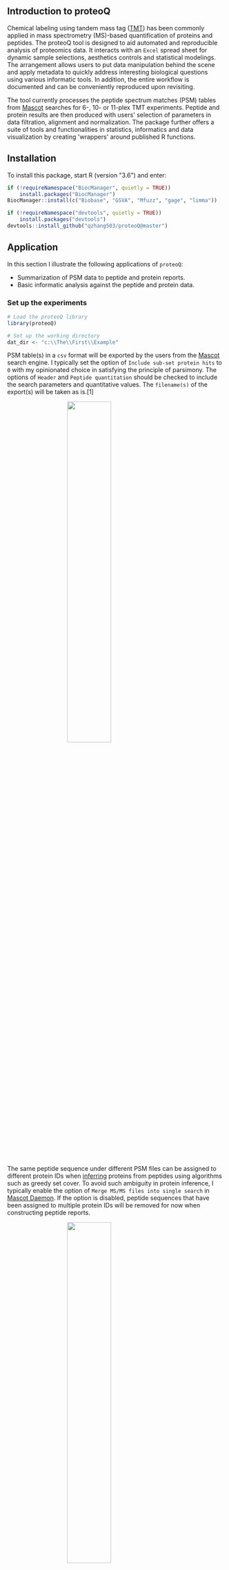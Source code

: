 Introduction to proteoQ
-----------------------

Chemical labeling using tandem mass tag
([TMT](https://en.wikipedia.org/wiki/Tandem_mass_tag)) has been commonly
applied in mass spectrometry (MS)-based quantification of proteins and
peptides. The proteoQ tool is designed to aid automated and reproducible
analysis of proteomics data. It interacts with an `Excel` spread sheet
for dynamic sample selections, aesthetics controls and statistical
modelings. The arrangement allows users to put data manipulation behind
the scene and apply metadata to quickly address interesting biological
questions using various informatic tools. In addition, the entire
workflow is documented and can be conveniently reproduced upon
revisiting.

The tool currently processes the peptide spectrum matches (PSM) tables
from [Mascot](https://http://www.matrixscience.com/) searches for 6-,
10- or 11-plex TMT experiments. Peptide and protein results are then
produced with users' selection of parameters in data filtration,
alignment and normalization. The package further offers a suite of tools
and functionalities in statistics, informatics and data visualization by
creating 'wrappers' around published R functions.

Installation
------------

To install this package, start R (version "3.6") and enter:

``` r
if (!requireNamespace("BiocManager", quietly = TRUE))
    install.packages("BiocManager")
BiocManager::install(c("Biobase", "GSVA", "Mfuzz", "gage", "limma"))

if (!requireNamespace("devtools", quietly = TRUE))
    install.packages("devtools")
devtools::install_github("qzhang503/proteoQ@master")
```

Application
-----------

In this section I illustrate the following applications of `proteoQ`:

-   Summarization of PSM data to peptide and protein reports.
-   Basic informatic analysis against the peptide and protein data.

### Set up the experiments

``` r
# Load the proteoQ library
library(proteoQ)

# Set up the working directory
dat_dir <- "c:\\The\\First\\Example"
```

PSM table(s) in a `csv` format will be exported by the users from the
[Mascot](https://http://www.matrixscience.com/) search engine. I
typically set the option of `Include sub-set protein hits` to `0` with
my opinionated choice in satisfying the principle of parsimony. The
options of `Header` and `Peptide quantitation` should be checked to
include the search parameters and quantitative values. The `filename(s)`
of the export(s) will be taken as is.[1]

<img src="images\mascot\mascot_export.png" width="45%" style="display: block; margin: auto;" />

The same peptide sequence under different PSM files can be assigned to
different protein IDs when
[inferring](https://www.ncbi.nlm.nih.gov/m/pubmed/21447708/) proteins
from peptides using algorithms such as greedy set cover. To avoid such
ambiguity in protein inference, I typically enable the option of
`Merge MS/MS files into single search` in [Mascot
Daemon](http://www.matrixscience.com/daemon.html). If the option is
disabled, peptide sequences that have been assigned to multiple protein
IDs will be removed for now when constructing peptide reports.

<img src="images\mascot\mascot_daemon.png" width="45%" style="display: block; margin: auto;" />

The pacakge reads an `Excel` template containing the metadata of
multiplex experiment numbers, including TMT channels, LC/MS injection
indices, sample IDs, corresponding RAW data file names and addditional
fields from the users. The default file name for the experimental
summary is `expt_smry.xlsx`. If samples were fractionated off-line prior
to `LC/MS`, a second `Excel` template will also be filled out to link
multiple `RAW` file names that are associated to the same sample IDs.
The default file name for the fractionation summary is `frac_smry.xlsx`.
The function, `extract_raws`, can be used to summarise `.raw` file names
under a file folder:

``` r
# Supposed the RAW files are under the `raw_dir` folder
extract_raws(raw_dir)
```

Note that the above files should be stored immediately under the the
file folder specified by `dat_dir`. Examples of PSM outputs, `expt_smry`
and `frac_smry` can be found as the follows:

``` r
system.file("extdata", "F012345.csv", package = "proteoQ")
system.file("extdata", "expt_smry.xlsx", package = "proteoQ")
system.file("extdata", "frac_smry.xlsx", package = "proteoQ")
```

and the description of the column keys in the `Excel` files can be found
from the help document:

``` r
?load_expts
```

As a final step of the setup, we will load the experimental summary and
some precomputed results:

``` r
# Load the experiment
load_expts()
```

### Summarize PSMs to peptides and proteins

*Process PSMs* - In this section, I demonstrate the summarisation of PSM
data to peptides and proteins. The data set I use in this section
corresponds to the proteomics data from Mertins et al.(2018). In the
study, two different breast cancer subtypes, WHIM2 and WHIM16, from
patient-derived xenograft models were assessed by three independent
laborotories. Under each location, lysates from WHIM2 and WHIM16 were
each split and labeled with 10-plex TMT at equal sample sizes and
repeated on a different day. We start by processing PSM data from
`Mascot` outputs:

``` r
# Generate PSM reports
normPSM(
 rptr_intco = 1000,
 rm_craps = FALSE,
 rm_krts = FALSE,
 rm_outliers = FALSE,
 plot_violins = TRUE
)

# or accept the default in parameters 
normPSM()
```

PSM outliers will be assessed at a basis of per peptide and per sample
at `rm_outliers = TRUE`, which can be a slow process for large data
sets. To circumvent repeated efforts in the assessment of PSM outliers,
we may set `rm_outliers = FALSE` and `plot_violins = TRUE` when first
executing `normPSM()`. We then visually inspect the violin plots of
reporter-ion intensity. Empirically, PSMs with reporter-ion intensity
less than 1,000 are trimmed and samples with median intensity that is
2/3 or less to the average of majority samples are removed from further
analysis.[2]

*Summarize PSMs to peptides* - We next summarise PSM to peptides.

``` r
# Generate peptide reports
normPep(
    id = pep_seq, 
    method_psm_pep = median, 
    method_align = MGKernel, 
    range_log2r = c(5, 95), 
    range_int = c(5, 95), 
    n_comp = 3, 
    seed = 749662, 
    maxit = 200, 
    epsilon = 1e-05
)
```

At `id = pep_seq_mod`, peptide sequences that are different in variable
modificaitons will be treated as different species. The log2FC of
peptide data will be aligned by median centering across samples by
default. If `method_align = MGKernel` is chosen, log2FC will be aligned
under the assumption of multiple Gaussian kernels.[3] The parameter
`n_comp` defines the number of Gaussian kernels and `seed` set a seed
for reproducible fittings. The parameters `range_log2r` and `range_int`
define the range of log2FC and the range of reporter-ion intensity,
respectively, for use in the scaling of standard deviation across
samples.

Let's compare the log2FC profiles with and without scaling
normalization:[4]

``` r
# without the scaling of log2FC 
pepHist(
 scale_log2r = FALSE, 
 ncol = 10
)

# with the scaling of log2FC 
pepHist(
 scale_log2r = TRUE, 
 ncol = 10
)
```

There are 60 panels of of histograms in each plot, which may not be easy
to explore as a whole. In stead, we will break the plots down by their
data origins. We begin with modifying the `expt_smry.xlsx` file by
adding the columns `BI`, `JHU` and `PNNL`. Each of the new columns
includes sample entries that are tied to their laboratory origins.

[![Select
subsets](https://img.youtube.com/vi/3B5et8VY3hE/0.jpg)](https://www.youtube.com/embed/3B5et8VY3hE)

We now are ready to plot histograms for each subset of data.[5] In the
tutorial, we only display the plots using the `BI` subset:

``` r
# without the scaling of log2FC 
pepHist(
 scale_log2r = FALSE, 
 col_select = BI,
 filename = Hist_BI_N.png, 
 ncol = 5
)

# with the scaling of log2FC 
pepHist(
 scale_log2r = TRUE, 
 col_select = BI,
 filename = Hist_BI_Z.png, 
 ncol = 5
)
```

    *NB*: We interactively told `pepHist()` that we are interested in sample entries under the newly created `BI` column. We also supply a file name, assuming that we want to keep the earlierly generated plots with default file names of `Peptide_Histogram_N.png` and `Peptide_Histogram_Z.png`. 

<img src="images\peptide\histogram\peptide_bi_gl1_n.png" alt="**Figure 1.** Histograms of peptide log2FC. Left: `scale_log2r = FALSE`; right, `scale_log2r = TRUE`" width="45%" /><img src="images\peptide\histogram\peptide_bi_gl1_z.png" alt="**Figure 1.** Histograms of peptide log2FC. Left: `scale_log2r = FALSE`; right, `scale_log2r = TRUE`" width="45%" />
<p class="caption">
**Figure 1.** Histograms of peptide log2FC. Left: `scale_log2r = FALSE`;
right, `scale_log2r = TRUE`
</p>

As expected, the widths of log2FC profiles become more consistent after
the scaling normalization. However, such adjustment may cause artifacts
when the standard deviaiton across samples are genuinely different. I
typically test `scale_log2r` at both `TRUE` and `FALSE`, then make a
choice in data scaling together with my a priori knowledge of the
characteristics of samples.[6] Alignment of log2FC against housekeeping
or normalizer protein(s) is also available. This seems suitable when the
quantities of proteins of interest are different across samples where
the assumption of constitutive expression for the vast majority of
proteins may not hold.

*Summarize peptides to proteins* - We then summarise peptides to
proteins using a two-component Gaussian kernel.

``` r
# Generate protein reports
normPrn(
    id = gene, 
    method_pep_prn = median, 
    method_align = MGKernel, 
    range_log2r = c(5, 95), 
    range_int = c(5, 95), 
    n_comp = 2, 
    seed = 749662, 
    fasta = "C:\\Results\\DB\\Refseq\\RefSeq_HM_Frozen_20130727.fasta", 
    maxit = 200, 
    epsilon = 1e-05
)
```

Similar to the peptide summary, we inspect the alignment and the scaling
of ratio profiles, and re-normalize the data if needed.[7]

``` r
# without the scaling of log2FC
prnHist(
 scale_log2r = FALSE, 
 ncol = 10
)

# with the scaling of log2FC
prnHist(
 scale_log2r = TRUE, 
 ncol = 10
)
```

### MDS and PCA plots

In this section, we visualize MDS, PCA and Euclidean distance against
the peptide data at `scale_log2r = TRUE`. We start with metric MDS for
peptide data:

``` r
# data from all three laboratories
pepMDS(
    show_ids = FALSE
)
```

<img src="images\peptide\mds\peptide_mds.png" alt="**Figure 2A.** MDS of peptide log2FC at `scale_log2r = TRUE`" width="45%" />
<p class="caption">
**Figure 2A.** MDS of peptide log2FC at `scale_log2r = TRUE`
</p>

It is clear that the WHIM2 and WHIM16 samples are well separated by the
Euclidean distance of log2FC (**Figure 2A**). We next take the `JHU`
data subset as an example to explore batch effects in the proteomic
sample handling:

``` r
# `JHU` subset
pepMDS(
  col_select = JHU,
  filename = MDS_JHU.png,
  show_ids = FALSE
)
```

<img src="images\peptide\mds\mds_jhu.png" alt="**Figure 2B-2C.** MDS of peptide log2FC for the `JHU` subset. Left: original aesthetics; right, modefied aesthetics" width="45%" /><img src="images\peptide\mds\mds_jhu_new_aes.png" alt="**Figure 2B-2C.** MDS of peptide log2FC for the `JHU` subset. Left: original aesthetics; right, modefied aesthetics" width="45%" />
<p class="caption">
**Figure 2B-2C.** MDS of peptide log2FC for the `JHU` subset. Left:
original aesthetics; right, modefied aesthetics
</p>

We immediately spot that all samples are coded with the same color
(**Figure 2B**). This is not a surprise as the values under column
`expt_smry.xlsx::Color` are exclusively `JHU` for the `Select_JHU`
subset. For similar reasons, the two different batches of `TMT1` and
`TMT2` are distinguished by transparency, which is governed by column
`expt_smry.xlsx::Alpha`. We may wish to modify the aesthetics using
different keys: e.g., color coding by WHIMs and size coding by batches,
without the recourse of writing new R scripts. One solution is to link
the attributes and sample IDs by creating additional columns in
`expt_smry.xlsx`. In this example, we have had coincidentally prepared
the column `Shape` and `Alpha` to code WHIMs and batches, respectively.
Therefore, we can recycle them directly to make a new plot (**Figure
2C**):

``` r
# `JHU` subset
pepMDS(
  col_select = JHU,
  col_fill = Shape, # WHIMs  
  col_size = Alpha, # batches
  filename = MDS_JHU_new_aes.png,
  show_ids = FALSE
)
```

The `prnMDS` performs `MDS` for protein data. For `PCA` analysis, the
corresponding functions are `pepPCA` and `prnPCA` for peptide and
protein data, respectively.

While `MDS` approximates Euclidean distances at a low dimensional space.
Sometime it may be useful to have an accurate view of the distance
matrix. Functions `pepEucDist` and `prnEucDist` plot the heat maps of
Euclidean distance matrix for peptides and proteins, respectively. They
are wrappers of
([`pheatmap`](https://cran.r-project.org/web/packages/pheatmap/pheatmap.pdf))
and inherit many parameters therein. Supposed that we are interested in
visualizing the distance matrix for the `JHU` subset:

``` r
# `JHU` subset
pepEucDist(
    col_select = JHU,
    annot_cols = c("Shape", "Alpha"),
    annot_colnames = c("WHIM", "Batch"), 

    # parameters from `pheatmap`
    display_numbers = FALSE, 
    number_color = "grey30", 
    number_format = "%.2f",
    
    clustering_distance_rows = "euclidean", 
    clustering_distance_cols = "euclidean", 
    
    fontsize = 16, 
    fontsize_row = 20, 
    fontsize_col = 20, 
    fontsize_number = 8, 
    
    cluster_rows = TRUE,
    show_rownames = TRUE,
    show_colnames = TRUE,
    border_color = "grey60", 
    cellwidth = 24, 
    cellheight = 24, 
    width = 14,
    height = 12, 
    
    filename = EucDist_JHU.png
)
```

Parameter `annot_cols` defines the tracks to be displayed on the top of
distrance-matrix plots. In this example, we have choosen
`expt_smry.xlsx::Shape` and `expt_smry.xlsx::Alpha`, which encodes the
WHIM subtypes and the batch numbers, respectively. Parameter
`annot_colnames` allows us to rename the tracks from `Shape` and `Alpha`
to `WHIM` and `Batch`, respectively, for better intuition. We can
alternatively add columns `WHIM` and `Batch` if we choose not to recycle
columns `Shape` and `Alpha`.

<img src="images\peptide\mds\eucdist_jhu.png" alt="**Figure 2D.** EucDist of peptide log2FC at `scale_log2r = TRUE`" width="45%" />
<p class="caption">
**Figure 2D.** EucDist of peptide log2FC at `scale_log2r = TRUE`
</p>

### Correlation plots

In this section, we visualize the batch effects through correlation
plots. The `proteoQ` tool currently limits itself to a maximum of 44
samples for a correlation plot. In the demo, we will perform correlation
analysis against the `PNNL` data subset. By default, samples will be
arranged diagnoally from upper left to bottom right by the row order of
`expt_smry.xlsx::Sample_ID` within a subset. We have learned from the
earlier `MDS` analysis that the batch effects are smaller than the
differences between `W2` and `W16`. We may wish to put the `TMT1` and
`TMT2` groups adjacient to each other for visualization of more nuance
batch effects, followed by the correlational comparison of WHIM
subtypes. We can achieve this by supervising sample IDs at a customized
order. In the `expt_smry.xlsx`, I have prepared an `Order` column where
samples within the `JHU` subset were arranged in the descending order of
`W2.TMT1`, `W2.TMT2`, `W16.TMT1` and `W16.TMT2`. Now we tell the program
to look for the `Order` column for sample arrangement:

``` r
# Correlation plots of peptide data
pepCorr(
    col_select = PNNL,
    col_order = Order,
    filename = PNNL.png,
    
    use_log10 = TRUE, 
    scale_log2r = TRUE, 
    min_int = 3.5,
    max_int = 6.5, 
    min_log2r = -2, 
    max_log2r = 2, 
    width = 24,
    height = 24
)

# Correlation plots of protein data
prnCorr(
    col_select = PNNL,
    col_order = Order,
    filename = PNNL.png,
    
    use_log10 = TRUE, 
    scale_log2r = TRUE, 
    min_int = 3.5,
    max_int = 6.5, 
    min_log2r = -2, 
    max_log2r = 2,
    width = 24,
    height = 24     
)
```

<img src="images\peptide\corrplot\corr_pnnl.png" alt="**Figure 3A-3B.** Correlation of log2FC for the `PNNL` subset. Left: peptide; right, protein" width="45%" /><img src="images\protein\corrplot\corr_pnnl.png" alt="**Figure 3A-3B.** Correlation of log2FC for the `PNNL` subset. Left: peptide; right, protein" width="45%" />
<p class="caption">
**Figure 3A-3B.** Correlation of log2FC for the `PNNL` subset. Left:
peptide; right, protein
</p>

The documentation from this point on remains under construction.

### Significance tests and volcano plot visualization

In this section, we perform the significance analysis of peptide and
protein data. The approach of contrast fit is used in `proteoQ`
(Chambers, J. M. (1992) Linear models; `limma`, Gordon Smith). We first
define the contrast groups for significance tests. For this purpose, I
have devided the samples by their WHIM subtypes, laboratory locations
and batch numbers. This ends up with entries of `W2.BI.TMT1`,
`W2.BI.TMT2` etc. under the `expt_smry.xlsx::Term` column. The
interactive environment between the Excel file and the proteoQ tool
allows us to enter more columns of contrasts when needed. For instance,
we might also be interested in a more course comparison of
inter-laboratory differences without batch effects. The corresponding
contrasts of `W2.BI`, `W2.BI` etc. can be found under a pre-made column,
`Term_2`. Having these columns in hand, we are now ready to perform
significance tests for peptides and protein species. In the demo, we
will analyze protein data and perform volcano plot visualization:

``` r
# Protein significance tests
prnSig(
    impute_na = FALSE, 
    W2_bat = ~ Term["(W2.BI.TMT2-W2.BI.TMT1)", "(W2.JHU.TMT2-W2.JHU.TMT1)", "(W2.PNNL.TMT2-W2.PNNL.TMT1)"], # batch effects
    # W2_loc_bat = ~ Term["((W2.BI.TMT1-W2.JHU.TMT1)-(W2.BI.TMT2-W2.JHU.TMT2))", "((W2.BI.TMT1-W2.PNNL.TMT1)-(W2.BI.TMT2-W2.PNNL.TMT2))"], # location and batch effects
    W2_loc = ~ Term_2["W2.BI-W2.JHU", "W2.BI-W2.PNNL", "W2.JHU-W2.PNNL"] # location effects
)

# Volcano plots
prnVol()
```

    Note that we have informed the `prnSig` function to look for contrasts under columns `Term` and `Term_2`, followed by the cotrast pairs in square brackets. Pairs of contrasts are separated by comma.  

Batch effects:

<img src="images\protein\volcplot\batches.png" alt="**Figure 5A.** Volcano plots of protein log2FC between two batches." width="80%" />
<p class="caption">
**Figure 5A.** Volcano plots of protein log2FC between two batches.
</p>

<img src="images\protein\volcplot\venn_batches.png" alt="**Figure 5A.** Volcano plots of protein log2FC between two batches." width="80%" />

Location effects:

<img src="images\protein\volcplot\locations.png" alt="**Figure 5B.** Volcano plots of protein log2FC between locations." width="80%" />
<p class="caption">
**Figure 5B.** Volcano plots of protein log2FC between locations.
</p>

<img src="images\protein\volcplot\venn_locations.png" alt="**Figure 5B.** Volcano plots of protein log2FC between locations." width="80%" />

The following performs of heat map visualization against protein data:

``` r
# Protein heat maps
prnHM(
    xmin = -1, 
    xmax = 1, 
    x_margin = 0.1, 
    annot_cols = c("Group", "Color", "Alpha", "Shape"), 
    annot_colnames = c("Group", "Lab", "Batch", "WHIM"), 
    cluster_rows = TRUE, 
    cutree_rows = 10, 
    show_rownames = FALSE, 
    show_colnames = TRUE, 
    fontsize_row = 3, 
    cellwidth = 14, 
    width = 18, 
    height = 12
)
```

<img src="images\protein\heatmap\heatmap.png" alt="**Figure 4.** Heat map visualization of protein log2FC at `scale_log2r = TRUE`" width="80%" />
<p class="caption">
**Figure 4.** Heat map visualization of protein log2FC at
`scale_log2r = TRUE`
</p>

The following performs the imputation of peptide and protein data:

``` r
# Impute missing values
pepImp(m = 2, maxit = 2)
prnImp(m = 5, maxit = 5)
```

The following performs the trend analysis against protein expressions:

``` r
# Soft clustering in protein expressions by trends
anal_prnTrend(
  scale_log2r = TRUE, 
  n_clust = 6
)

# Visualization of trends
plot_prnTrend()
```

<img src="images\protein\trend\prn_trend_n6.png" alt="**Figure 6.** Trend analysis of protein log2FC." width="80%" />
<p class="caption">
**Figure 6.** Trend analysis of protein log2FC.
</p>

The following performs the NMF analysis against protein data:

``` r
# Protein NMF
library(NMF)
prnNMF(r = 6, xmin = -1, xmax = 1, x_margin = 0.1, 
    annot_cols = c("Peptide_Yield", "TMT_Set", "Group"), 
    scale_log2r = TRUE)
```

The following performs GSVA:

``` r
prnGSVA(gset_nm = c("go_sets", "kegg_sets", "c2_msig"), scale_log2r = TRUE)
```

The following maps gene sets under the environment of volcano plot
visualization:

``` r
gsvaMap(scale_log2r = TRUE, pval_cutoff = 1E-2, show_sig = "pVal")
```

Philipp, Martins. 2018. "Reproducible Workflow for Multiplexed
Deep-Scale Proteome and Phosphoproteome Analysis of Tumor Tissues by
Liquid Chromatography-Mass Spectrometry." *Nature Protocols* 13 (7):
1632-61. <https://doi.org/10.1038/s41596-018-0006-9>.

[1] The default file names begin with letter `F`, followed by six digits
and ends with `.csv` in file name extension.

[2] The sample removal and PSM re-processing can be achieved by deleting
the corresponding entries under the column `Sample_ID` in
`expt_smry.xlsx`, followed by the re-load of the experiment,
`load_expts()`, and the re-execution of `normPSM()` with desired
parameters.

[3] Density kernel estimates can occasionally capture spikes in the
profiles of log2FC for data alignment. Users will need to inspect the
alignment of ratio histograms and may optimize the data normalization
with different combinations of tuning parameters before proceeding to
the next steps.

[4] `normPep()` will report log2FC results both before and after the
scaling of standard deviations.

[5] system files will be automatically updated from the modified
`expt_smry.xlsx`

[6] The default is `scale_log2r = TRUE` throughout the package. When
calling functions involved parameter `scale_log2r`, users will specify
explicitly `scale_log2r = FALSE` to overwrite the default. Although the
package provides the facility to look for a global setting of
`scale_log2`, I don't recommend using it.

[7] Prameter `fasta` is solely used for the calculation of protein
percent coverage. Precomputed data will be used if no `fasta` database
is provided.
